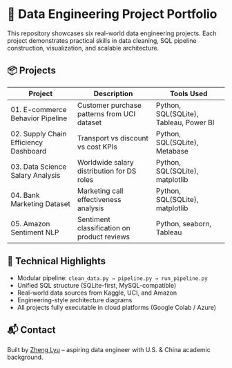 # 🧱 Data Engineering Project Portfolio

This repository showcases six real-world data engineering projects. Each project demonstrates practical skills in data cleaning, SQL pipeline construction, visualization, and scalable architecture.

## 📦 Projects

| Project | Description                          | Tools Used                   |
|---------|--------------------------------------|------------------------------|
| 01. E-commerce Behavior Pipeline | Customer purchase patterns from UCI dataset | Python, SQL(SQLite), Tableau, Power BI |
| 02. Supply Chain Efficiency Dashboard | Transport vs discount vs cost KPIs | Python, SQL(SQLite), Metabase |
| 03. Data Science Salary Analysis | Worldwide salary distribution for DS roles | Python, SQL(SQLite), matplotlib |
| 04. Bank Marketing Dataset | Marketing call effectiveness analysis | Python, SQL(SQLite), matplotlib |
| 05. Amazon Sentiment NLP | Sentiment classification on product reviews | Python, seaborn, Tableau |

## 🧱 Technical Highlights

- Modular pipeline: `clean_data.py → pipeline.py → run_pipeline.py`
- Unified SQL structure (SQLite-first, MySQL-compatible)
- Real-world data sources from Kaggle, UCI, and Amazon
- Engineering-style architecture diagrams
- All projects fully executable in cloud platforms (Google Colab / Azure)

## 📬 Contact

Built by [Zheng Lyu](mailto:zhenglyu1990@gmail.com) – aspiring data engineer with U.S. & China academic background.
